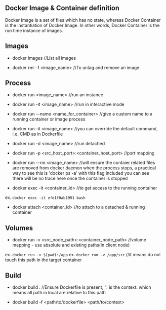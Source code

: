 ## Docker Image & Container definition
Docker Image is a set of files which has no state, whereas Docker Container is the instantiation of Docker Image. In other words, Docker Container is the run time instance of images.

## Images

- docker images	//List all images

- docker rmi -f <image_name>	//To untag and remove an image

## Process

- docker run <image_name>	//run an instance

- docker run -it <image_name>	//run in interactive mode

- docker run --name <name_for_container>	//give a custom name to a running container or image process

- docker run -it <image_name> <command>	//you can override the default command, i.e. CMD as in Dockerfile

- docker run -d <image_name>	//run detached

- docker run -p <src_host_port>:<container_host_port>	//port mapping

- docker run --rm <image_name>	//will ensure the contaier related files are removed from docker daemon when the process stops, a practical way to see this is 'docker ps -a' with this flag included you can see there will be no trace here once the container is stopped

- docker exec -it <container_id> <command>	//to get access to the running container

ex. ```docker exec -it efe1f0ab1991 bash```

- docker attach <container_id>	//to attach to a detached & running container

## Volumes

- docker run -v <src_node_path>:<container_node_path>	//volume mapping - use absolute and existing paths(in client node)

ex. ```docker run -v $(pwd):/app```
ex. ```docker run -v /app/src``` //it means do not touch this path in the target container


## Build

- docker build .	//Ensure Dockerfile is present, '.' is the context. which means all path in local are relative to this path

- docker build -f <path/to/dockerfile> <path/to/context>
